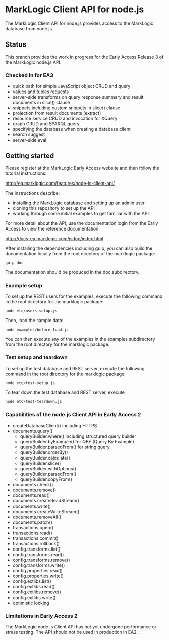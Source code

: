 # MarkLogic Client API for node.js

The MarkLogic Client API for node.js provides access to the MarkLogic database
from node.js.

## Status

This branch provides the work in progress for the Early Access Release 3 of the  MarkLogic node.js API.

### Checked in for EA3

* quick path for simple JavaScript object CRUD and query
* values and tuples requests
* server-side transforms on query response summary and result documents in slice() clause
* snippets including custom snippets in slice() clause
* projection from result documents (extract)
* resource service CRUD and invocation for XQuery
* graph CRUD and SPARQL query
* specifying the database when creating a database client
* search suggest
* server-side eval

## Getting started

Please register at the MarkLogic Early Access website and then follow the tutorial instructions:

http://ea.marklogic.com/features/node-js-client-api/

The instructions describe:

* installing the MarkLogic database and setting up an admin user
* cloning this repository to set up the API
* working through some initial examples to get familiar with the API

For more detail about the API, use the documentation login from the Early Access to view
the reference documentation:

http://docs-ea.marklogic.com/jsdoc/index.html

After installing the dependencies including gulp, you can also build the documentation locally
from the root directory of the marklogic package:

    gulp doc

The documentation should be produced in the doc subdirectory.

### Example setup

To set up the REST users for the examples, execute the following
command in the root directory for the marklogic package:

    node etc/users-setup.js

Then, load the sample data:

    node examples/before-load.js

You can then execute any of the examples in the examples
subdirectory from the root directory for the marklogic package.

### Test setup and teardown

To set up the test database and REST server, execute the following
command in the root directory for the marklogic package:

    node etc/test-setup.js

To tear down the test database and REST server, execute

    node etc/test-teardown.js

### Capabilities of the node.js Client API in Early Access 2

* createDatabaseClient() including HTTPS
* documents.query()
    * queryBuilder.where() including structured query builder
    * queryBuilder.byExample() for QBE (Query By Example)
    * queryBuilder.parsedFrom() for string query
    * queryBuilder.orderBy()
    * queryBuilder.calculate()
    * queryBuilder.slice()
    * queryBuilder.withOptions()
    * queryBuilder.parsedFrom()
    * queryBuilder.copyFrom()
* documents.check()
* documents.remove()
* documents.read()
* documents.createReadStream()
* documents.write()
* documents.createWriteStream()
* documents.removeAll()
* documents.patch()
* transactions.open()
* transactions.read()
* transactions.commit()
* transactions.rollback()
* config.transforms.list()
* config.transforms.read()
* config.transforms.remove()
* config.transforms.write()
* config.properties.read()
* config.properties.write()
* config.extlibs.list()
* config.extlibs.read()
* config.extlibs.remove()
* config.extlibs.write()
* optimistic locking

### Limitations in Early Access 2

The MarkLogic node.js Client API has not yet undergone performance or
stress testing.  The API should not be used in production in EA2.
